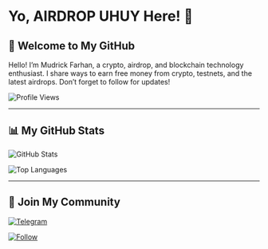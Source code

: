 # Yo, AIRDROP UHUY Here! 👋  

## 🚀 Welcome to My GitHub  

Hello! I’m Mudrick Farhan, a crypto, airdrop, and blockchain technology enthusiast. I share ways to earn free money from crypto, testnets, and the latest airdrops. Don’t forget to follow for updates!  

![Profile Views](https://komarev.com/ghpvc/?username=mudrickfarhan&color=blue)

---

## 📊 My GitHub Stats  

![GitHub Stats](https://github-readme-stats.vercel.app/api?username=mudrickfarhan&show_icons=true&theme=dark)  

![Top Languages](https://github-readme-stats.vercel.app/api/top-langs/?username=mudrickfarhan&layout=compact&theme=dark)

---

## 🔗 Join My Community  

[![Telegram](https://img.shields.io/badge/Telegram-Join-blue)](https://t.me/airdropuhuyuhuy)  

[![Follow](https://img.shields.io/github/followers/mudrickfarhan?style=social)](https://github.com/mudrickfarhan)
